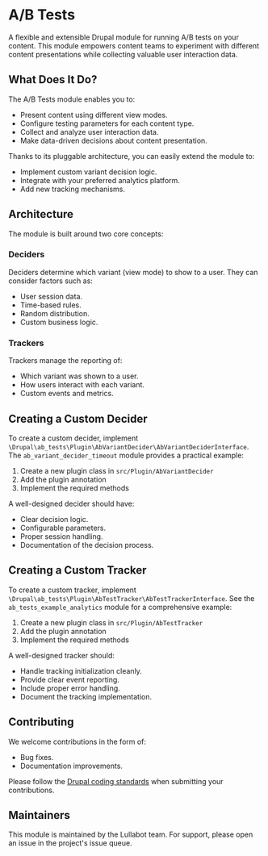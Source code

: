 # A/B Tests

A flexible and extensible Drupal module for running A/B tests on your content. This module empowers content teams to experiment with different content presentations while collecting valuable user interaction data.

## What Does It Do?

The A/B Tests module enables you to:
- Present content using different view modes.
- Configure testing parameters for each content type.
- Collect and analyze user interaction data.
- Make data-driven decisions about content presentation.

Thanks to its pluggable architecture, you can easily extend the module to:
- Implement custom variant decision logic.
- Integrate with your preferred analytics platform.
- Add new tracking mechanisms.

## Architecture

The module is built around two core concepts:

### Deciders
Deciders determine which variant (view mode) to show to a user. They can consider factors such as:
- User session data.
- Time-based rules.
- Random distribution.
- Custom business logic.

### Trackers
Trackers manage the reporting of:
- Which variant was shown to a user.
- How users interact with each variant.
- Custom events and metrics.

## Creating a Custom Decider

To create a custom decider, implement `\Drupal\ab_tests\Plugin\AbVariantDecider\AbVariantDeciderInterface`. The `ab_variant_decider_timeout` module provides a practical example:

1. Create a new plugin class in `src/Plugin/AbVariantDecider`
2. Add the plugin annotation
3. Implement the required methods

A well-designed decider should have:
- Clear decision logic.
- Configurable parameters.
- Proper session handling.
- Documentation of the decision process.

## Creating a Custom Tracker

To create a custom tracker, implement `\Drupal\ab_tests\Plugin\AbTestTracker\AbTestTrackerInterface`. See the `ab_tests_example_analytics` module for a comprehensive example:

1. Create a new plugin class in `src/Plugin/AbTestTracker`
2. Add the plugin annotation
3. Implement the required methods

A well-designed tracker should:
- Handle tracking initialization cleanly.
- Provide clear event reporting.
- Include proper error handling.
- Document the tracking implementation.

## Contributing

We welcome contributions in the form of:
- Bug fixes.
- Documentation improvements.

Please follow the [Drupal coding standards](https://www.drupal.org/docs/develop/standards) when submitting your contributions.

## Maintainers

This module is maintained by the Lullabot team. For support, please open an issue in the project's issue queue.
